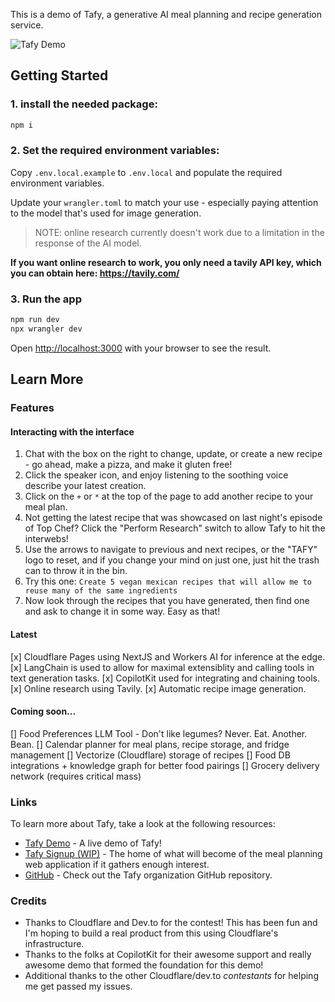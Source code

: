 This is a demo of Tafy, a generative AI meal planning and recipe generation service.

![Tafy Demo](https://media.giphy.com/media/vFKqnCdLPNOKc/giphy.gif)

## Getting Started

### 1. install the needed package:

```bash
npm i
```

### 2. Set the required environment variables:

Copy `.env.local.example` to `.env.local` and populate the required environment
variables.

Update your `wrangler.toml` to match your use - especially paying attention to
the model that's used for image generation.

> NOTE: online research currently doesn't work due to a limitation in the response of the AI
> model.

**If you want online research to work, you only need a tavily API key, which you can obtain here: https://tavily.com/**

### 3. Run the app

```bash
npm run dev
npx wrangler dev
```

Open [http://localhost:3000](http://localhost:3000) with your browser to see the result.

## Learn More

### Features

#### Interacting with the interface

1. Chat with the box on the right to change, update, or create a new recipe -
   go ahead, make a pizza, and make it gluten free!
1. Click the speaker icon, and enjoy listening to the soothing voice describe
   your latest creation.
1. Click on the `+` or `*` at the top of the page to add another recipe to your
   meal plan.
1. Not getting the latest recipe that was showcased on last night's episode of
   Top Chef?  Click the "Perform Research" switch to allow Tafy to hit the
   interwebs!
1. Use the arrows to navigate to previous and next recipes, or the "TAFY" logo
   to reset, and if you change your mind on just one, just hit the trash can
   to throw it in the bin.
1. Try this one: `Create 5 vegan mexican recipes that will allow me to
   reuse many of the same ingredients`
1. Now look through the recipes that you have generated, then find one and ask
   to change it in some way.  Easy as that!

#### Latest

[x] Cloudflare Pages using NextJS and Workers AI for inference at the edge.
[x] LangChain is used to allow for maximal extensiblity and calling
  tools in text generation tasks.
[x] CopilotKit used for integrating and chaining tools.
[x] Online research using Tavily.
[x] Automatic recipe image generation.

#### Coming soon...

[] Food Preferences LLM Tool - Don't like legumes? Never. Eat. Another. Bean.
[] Calendar planner for meal plans, recipe storage, and fridge management
[] Vectorize (Cloudflare) storage of recipes
[] Food DB integrations + knowledge graph for better food pairings
[] Grocery delivery network (requires critical mass)


### Links

To learn more about Tafy, take a look at the following resources:

- [Tafy Demo](https://tafy.recipe) - A live demo of Tafy!
- [Tafy Signup (WIP)](https://tafy.io) - The home of what will become of the meal planning
  web application if it gathers enough interest.
- [GitHub](https://github.com/tafy-io) - Check out the Tafy organization GitHub repository.

### Credits

- Thanks to Cloudflare and Dev.to for the contest!  This has been fun and I'm
  hoping to build a real product from this using Cloudflare's infrastructure.
- Thanks to the folks at CopilotKit for their awesome support and really awesome
  demo that formed the foundation for this demo!
- Additional thanks to the other Cloudflare/dev.to *contestants* for helping me get passed my
  issues.

